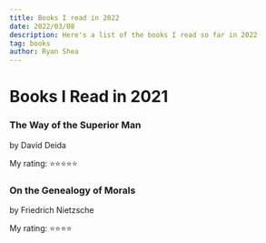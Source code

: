 ```yaml
---
title: Books I read in 2022
date: 2022/03/08
description: Here's a list of the books I read so far in 2022
tag: books
author: Ryan Shea
---
```


# Books I Read in 2021

### The Way of the Superior Man

by David Deida

My rating: ⭐⭐⭐⭐⭐

### On the Genealogy of Morals

by Friedrich Nietzsche

My rating: ⭐⭐⭐⭐
